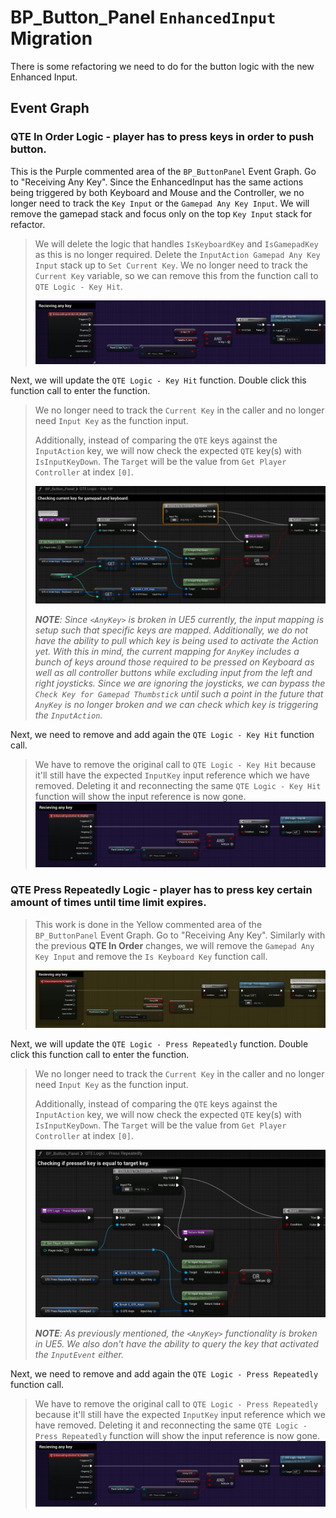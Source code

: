 # BP_Button_Panel `EnhancedInput` Migration

There is some refactoring we need to do for the button logic with the new Enhanced Input.

## Event Graph

### QTE In Order Logic - player has to press keys in order to push button.

This is the Purple commented area of the `BP_ButtonPanel` Event Graph. Go to "Receiving Any Key". Since the EnhancedInput has the same actions being triggered by both Keyboard and Mouse and the Controller, we no longer need to track the `Key Input` or the `Gamepad Any Key Input`. We will remove the gamepad stack and focus only on the top `Key Input` stack for refactor.

>We will delete the logic that handles `IsKeyboardKey` and `IsGamepadKey` as this is no longer required. Delete the `InputAction Gamepad Any Key Input` stack up to `Set Current Key`. We no longer need to track the `Current Key` variable, so we can remove this from the function call to `QTE Logic - Key Hit`.
>
>![image](./../../Images/EnhancedInput_BP_Button_01.png)

Next, we will update the `QTE Logic - Key Hit` function. Double click this function call to enter the function.

> We no longer need to track the `Current Key` in the caller and no longer need `Input Key` as the function input.
>
> Additionally, instead of comparing the `QTE` keys against the `InputAction` key, we will now check the expected `QTE` key(s) with `IsInputKeyDown`. The `Target` will be the value from `Get Player Controller` at index `[0]`.
>
>![image](./../../Images/EnhancedInput_BP_Button_02.png)
>
>***NOTE**: Since `<AnyKey>` is broken in UE5 currently, the input mapping is setup such that specific keys are mapped. Additionally, we do not have the ability to pull which key is being used to activate the Action yet. With this in mind, the current mapping for `AnyKey` includes a bunch of keys around those required to be pressed on Keyboard as well as all controller buttons while excluding input from the left and right joysticks. Since we are ignoring the joysticks, we can bypass the `Check Key for Gamepad Thumbstick` until such a point in the future that `AnyKey` is no longer broken and we can check which key is triggering the `InputAction`.*

Next, we need to remove and add again the `QTE Logic - Key Hit` function call.

>We have to remove the original call to `QTE Logic - Key Hit` because it'll still have the expected `InputKey` input reference which we have removed. Deleting it and reconnecting the same `QTE Logic - Key Hit` function will show the input reference is now gone.
>![image](./../../Images/EnhancedInput_BP_Button_03.png)

### QTE Press Repeatedly Logic - player has to press key certain amount of times until time limit expires.

>This work is done in the Yellow commented area of the `BP_ButtonPanel` Event Graph. Go to "Receiving Any Key". Similarly with the previous **QTE In Order** changes, we will remove the `Gamepad Any Key Input` and remove the `Is Keyboard Key` function call.
>
>![image](./../../Images/EnhancedInput_BP_Button_04.png)

Next, we will update the `QTE Logic - Press Repeatedly` function. Double click this function call to enter the function.

> We no longer need to track the `Current Key` in the caller and no longer need `Input Key` as the function input.
>
> Additionally, instead of comparing the `QTE` keys against the `InputAction` key, we will now check the expected `QTE` key(s) with `IsInputKeyDown`. The `Target` will be the value from `Get Player Controller` at index `[0]`.
>
>![image](./../../Images/EnhancedInput_BP_Button_05.png)
>
>***NOTE**: As previously mentioned, the `<AnyKey>` functionality is broken in UE5. We also don't have the ability to query the key that activated the `InputEvent` either.*

Next, we need to remove and add again the `QTE Logic - Press Repeatedly` function call.

>We have to remove the original call to `QTE Logic - Press Repeatedly` because it'll still have the expected `InputKey` input reference which we have removed. Deleting it and reconnecting the same `QTE Logic - Press Repeatedly` function will show the input reference is now gone.
>![image](./../../Images/EnhancedInput_BP_Button_03.png)